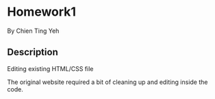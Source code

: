# Homework1

By Chien Ting Yeh

## Description

Editing existing HTML/CSS file 

The original website required a bit of cleaning up and editing inside the code. 
